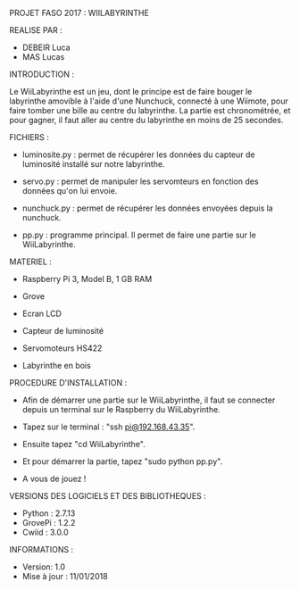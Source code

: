 PROJET FASO 2017 : WIILABYRINTHE

REALISE PAR :

- DEBEIR Luca
- MAS Lucas


INTRODUCTION :

Le WiiLabyrinthe est un jeu, dont le principe est de faire bouger le labyrinthe amovible à
l'aide d'une Nunchuck, connecté à une Wiimote, pour faire tomber une bille au centre du labyrinthe. La partie
est chronométrée, et pour gagner, il faut aller au centre du labyrinthe en moins de 25 secondes.


FICHIERS :

- luminosite.py : permet de récupérer les données du capteur de luminosité installé sur notre labyrinthe.

- servo.py : permet de manipuler les servomteurs en fonction des données qu'on lui envoie.

- nunchuck.py : permet de récupérer les données envoyées depuis la nunchuck.

- pp.py : programme principal. Il permet de faire une partie sur le WiiLabyrinthe.


MATERIEL :

- Raspberry Pi 3, Model B, 1 GB RAM

- Grove

- Ecran LCD

- Capteur de luminosité

- Servomoteurs HS422

- Labyrinthe en bois



PROCEDURE D'INSTALLATION :

- Afin de démarrer une partie sur le WiiLabyrinthe, il faut se connecter depuis un terminal sur le Raspberry du
WiiLabyrinthe.

- Tapez sur le terminal : "ssh pi@192.168.43.35".

- Ensuite tapez "cd WiiLabyrinthe".

- Et pour démarrer la partie, tapez "sudo python pp.py".

- A vous de jouez !


VERSIONS DES LOGICIELS ET DES BIBLIOTHEQUES :

- Python : 2.7.13
- GrovePi : 1.2.2
- Cwiid : 3.0.0


INFORMATIONS :

- Version: 1.0
- Mise à jour : 11/01/2018
